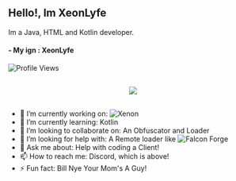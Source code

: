 ## Hello!, Im XeonLyfe

Im a Java, HTML and Kotlin developer.

#### - My ign : XeonLyfe

![Profile Views](https://komarev.com/ghpvc/?username=xeonlyfe)

##

</p>
<p align="center">
<img src="https://discord.c99.nl/widget/theme-3/766795322391134208.png"></img>
</p>

##

- 🔭 I’m currently working on: ![Xenon](https://github.com/XenonUtilityDevelopment)
- 🌱 I’m currently learning: Kotlin
- 👯 I’m looking to collaborate on: An Obfuscator and Loader
- 🤔 I’m looking for help with: A Remote loader like ![Falcon Forge](https://github.com/x4e/falcon-forge)
- 💬 Ask me about: Help with coding a Client!
- 📫 How to reach me: Discord, which is above!
- ⚡ Fun fact: Bill Nye Your Mom's A Guy!
